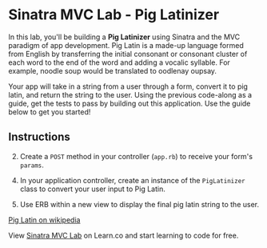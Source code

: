 # Sinatra MVC Lab - Pig Latinizer

In this lab, you'll be building a **Pig Latinizer** using Sinatra and the MVC paradigm of app development. Pig Latin is a made-up language formed from English by transferring the initial consonant or consonant cluster of each word to the end of the word and adding a vocalic syllable. For example, noodle soup would be translated to oodlenay oupsay.

Your app will take in a string from a user through a form, convert it to pig latin, and return the string to the user. Using the previous code-along as a guide, get the tests to pass by building out this application. Use the guide below to get you started!

## Instructions

<!-- 1. Build a form to take user input in user_input.erb. Show that form using a `GET` request at `/`. -->

2. Create a `POST` method in your controller (`app.rb`) to receive your form's `params`.

<!-- 3. Build a `PigLatinizer` model (in your models directory) that converts a string into pig latin. -->

4. In your application controller, create an instance of the `PigLatinizer` class to convert your user input to Pig Latin.

5. Use ERB within a new view to display the final pig latin string to the user.



<a href='https://en.wikipedia.org/wiki/Pig_Latin'>Pig Latin on wikipedia</a>

<p class='util--hide'>View <a href='https://learn.co/lessons/sinatra-mvc-lab'>Sinatra MVC Lab</a> on Learn.co and start learning to code for free.</p>
